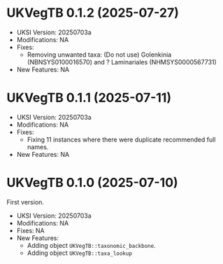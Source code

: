 # UKVegTB 0.1.2 (2025-07-27)

*   UKSI Version: 20250703a
*   Modifications: NA
*   Fixes:
      - Removing unwanted taxa: (Do not use) Golenkinia (NBNSYS0100016570) and ? Laminariales (NHMSYS0000567731)
*   New Features: NA

# UKVegTB 0.1.1 (2025-07-11)

*   UKSI Version: 20250703a
*   Modifications: NA
*   Fixes:
      - Fixing 11 instances where there were duplicate recommended full names.
*   New Features: NA

# UKVegTB 0.1.0 (2025-07-10)

First version.

*   UKSI Version: 20250703a
*   Modifications: NA
*   Fixes: NA
*   New Features:
      -   Adding object `UKVegTB::taxonomic_backbone`.
      -   Adding object `UKVegTB::taxa_lookup`